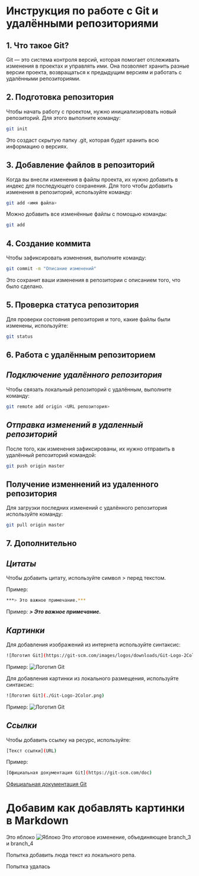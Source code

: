 # Инструкция по работе с Git и удалёнными репозиториями

## 1. Что такое Git?
Git — это система контроля версий, которая помогает отслеживать изменения в проектах и управлять ими. Она позволяет хранить разные версии проекта, возвращаться к предыдущим версиям и работать с удалёнными репозиториями.

## 2. Подготовка репозитория
Чтобы начать работу с проектом, нужно инициализировать новый репозиторий. Для этого выполните команду:
```bash
git init
```
Это создаст скрытую папку .git, которая будет хранить всю информацию о версиях.
## 3. Добавление файлов в репозиторий
Когда вы внесли изменения в файлы проекта, их нужно добавить в индекс для последующего сохранения. 
Для того чтобы добавить изменения в репозиторий, используйте команду:
```bash
git add <имя файла>
```
Можно добавить все изменённые файлы с помощью команды:
```bash
git add
```
## 4. Создание коммита
Чтобы зафиксировать изменения, выполните команду:
```bash
git commit -m "Описание изменений"
```
Это сохранит ваши изменения в репозитории с описанием того, что было сделано.
## 5. Проверка статуса репозитория
Для проверки состояния репозитория и того, какие файлы были изменены, используйте:
```bash
git status
```
## 6. Работа с удалённым репозиторием
## *Подключение удалённого репозитория*
Чтобы связать локальный репозиторий с удалённым, выполните команду:
```bash
git remote add origin <URL репозитория>
```
## *Отправка изменений в удаленный репозиторий*
После того, как изменения зафиксированы, их нужно отправить в удалённый репозиторий командой:
```bash
git push origin master
```
## Получение изменнений из удаленного репозитория
Для загрузки последних изменений с удалённого репозитория используйте команду:
```bash
git pull origin master
```
## 7. Дополнительно
## *Цитаты*
Чтобы добавить цитату, используйте символ > перед текстом. 

Пример:
```bash 
***> Это важное примечание.***
```
Пример:
***> Это важное примечание.***
## *Картинки*
Для добавления изображений из интернета используйте синтаксис:
```bash
![Логотип Git](https://git-scm.com/images/logos/downloads/Git-Logo-2Color.png)

```
Пример:
![Логотип Git](https://git-scm.com/images/logos/downloads/Git-Logo-2Color.png)


Для добавления картинки из локального размещения, используйте синтаксис: 
```bash
![Логотип Git](./Git-Logo-2Color.png)
```
Пример:
![Логотип Git](./Git-Logo-2Color.png)
## *Ссылки*
Чтобы добавить ссылку на ресурс, используйте:
```bash
[Текст ссылки](URL)
```
Пример:
```bash
[Официальная документация Git](https://git-scm.com/doc)
```
[Официальная документация Git](https://git-scm.com/doc)

# Добавим как добавлять картинки в Markdown
Это яблоко
![Яблоко](apple.jpg)
Это итоговое изменение, объединяющее branch_3 и branch_4

Попытка добавить люда текст из локального репа.

Попытка удалась